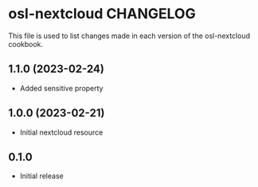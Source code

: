 # osl-nextcloud CHANGELOG

This file is used to list changes made in each version of the osl-nextcloud cookbook.

1.1.0 (2023-02-24)
------------------
- Added sensitive property

1.0.0 (2023-02-21)
------------------
- Initial nextcloud resource

## 0.1.0

- Initial release
